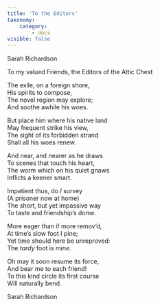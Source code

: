 ```yaml
---
title: 'To the Editors'
taxonomy:
    category:
        - docs
visible: false
---
```


<div class="author">Sarah Richardson</div>

<span class="title">To my valued Friends, the Editors of the Attic Chest</span>
  
The exile, on a foreign shore,  
His spirits to compose,  
The novel region may explore;  
And soothe awhile his woes.  
  
But place him where his native land  
May frequent strike his view,  
The sight of its forbidden strand  
Shall all his woes renew.  
  
And near, and nearer as he draws  
To scenes that touch his heart,  
The worm which on his quiet gnaws  
Inflicts a keener smart.  
  
Impatient thus, do *I* survey  
(A prisoner now at home)  
The short, but yet impassive way  
To taste and friendship’s dome.  
  
More eager than if more remov’d,  
At time’s slow foot I pine;  
Yet time should here be unreproved:  
The *tardy* foot is *mine*.  
  
Oh may it soon resume its force,  
And bear me to each friend!  
To this kind circle its first course  
Will naturally bend.  
  
Sarah Richardson